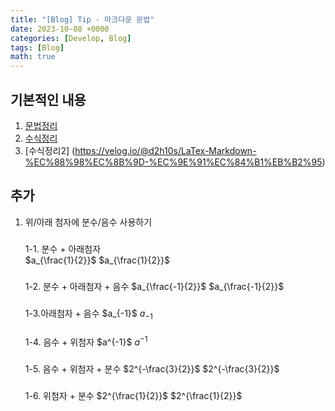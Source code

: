 ```yaml
---
title: "[Blog] Tip - 마크다운 문법"
date: 2023-10-08 +0000
categories: [Develop, Blog]
tags: [Blog]
math: true
---
```


## 기본적인 내용 

1. [문법정리](https://khw11044.github.io/blog/blog-etc/2020-12-21-markdown-tutorial/)
2. [수식정리](https://khw11044.github.io/blog/blog-etc/2020-12-21-markdown-tutorial2/)
3. [수식정리2] (https://velog.io/@d2h10s/LaTex-Markdown-%EC%88%98%EC%8B%9D-%EC%9E%91%EC%84%B1%EB%B2%95)


## 추가 

1. 위/아래 첨자에 분수/음수 사용하기   
    
    ###
    1-1. 분수 + 아래첨자  
        \$a_{\\frac{1}{2}}\$
        $a_{\frac{1}{2}}$ 

    ###
    1-2. 분수 + 아래첨자 + 음수 
    \$a_{\\frac{-1}{2}}\$
    $a_{\frac{-1}{2}}$

    ###
    1-3.아래첨자 + 음수
    \$a_{-1}\$
    $a_{-1}$

    ###
    1-4. 음수 + 위첨자
    \$a^{-1}\$
    $a^{-1}$

    ###
    1-5. 음수 + 위첨자 + 분수
    \$2^{-\\frac{3}{2}}\$
    $2^{-\frac{3}{2}}$

    ###
    1-6. 위첨자 + 분수
    \$2^{\\frac{1}{2}}\$
    $2^{\frac{1}{2}}$


